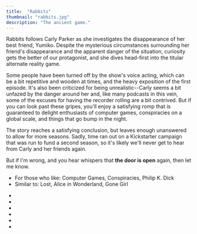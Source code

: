 ```yaml
---
title:  "Rabbits"
thumbnail: "rabbits.jpg"
description: "The ancient game."
---
```


Rabbits follows Carly Parker as she investigates the disappearance of her best friend, Yumiko. Despite the mysterious circumstances surrounding her friend's disappearance and the apparent danger of the situation, curiosity gets the better of our protagonist, and she dives head-first into the titular alternate reality game.

Some people have been turned off by the show's voice acting, which can be a bit repetitive and wooden at times, and the heavy exposition of the first episode. It's also been criticized for being unrealistic--Carly seems a bit unfazed by the danger around her and, like many podcasts in this vein, some of the excuses for having the recorder rolling are a bit contrived. But if you can look past these gripes, you'll enjoy a satisfying romp that is guaranteed to delight enthusiasts of computer games, conspiracies on a global scale, and things that go bump in the night.

The story reaches a satisfying conclusion, but leaves enough unanswered to allow for more seasons. Sadly, time ran out on a Kickstarter campaign that was run to fund a second season, so it's likely we'll never get to hear from Carly and her friends again.

But if I'm wrong, and you hear whispers that **the door is open** again, then let me know.

<ul class="summary">
    <li class="item">
        <span class="title">For those who like:</span>
        <span class="description">Computer Games, Conspiracies, Philip K. Dick</span>
    </li>
    <li class="item">
        <span class="title">Similar to:</span>
        <span class="description">Lost, Alice in Wonderland, Gone Girl</span>
    </li>
</ul>

<ul class="ratings">
    <li class="rating">
        <i class="type icon fas fa-surprise" title="Voice Acting"></i><span class="bar"><span class="fill fill-1"></span></span>
    </li>
    <li class="rating">
        <i class="type icon fas fa-running" title="Pace"></i><span class="bar"><span class="fill fill-2"></span></span>
    </li>
    <li class="rating">
        <i class="type icon fas fa-book" title="Story"></i><span class="bar"><span class="fill fill-3"></span></span>
    </li>
    <li class="rating">
        <i class="type icon fas fa-microphone" title="Audio Engineering"></i><span class="bar"><span class="fill fill-4"></span></span>
    </li>
    <li class="rating">
        <i class="type icon fas fa-magic" title="Realism"></i><span class="bar"><span class="fill fill-5"></span></span>
    </li>
    <li class="rating">
        <i class="type icon fas fa-podcast" title="Overall"></i><span class="bar"><span class="fill fill-5"></span></span>
    </li>
</ul>
